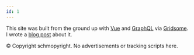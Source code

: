 ```yaml
---
id: 1
---
```


This site was built from the ground up with [Vue](https://vuejs.org/) and [GraphQL](https://graphql.org/) via [Gridsome](https://gridsome.org/). I wrote a [blog post](https://jamesferrell.me/blog/gridsome) about it.

© Copyright schmopyright. No advertisements or tracking scripts here.